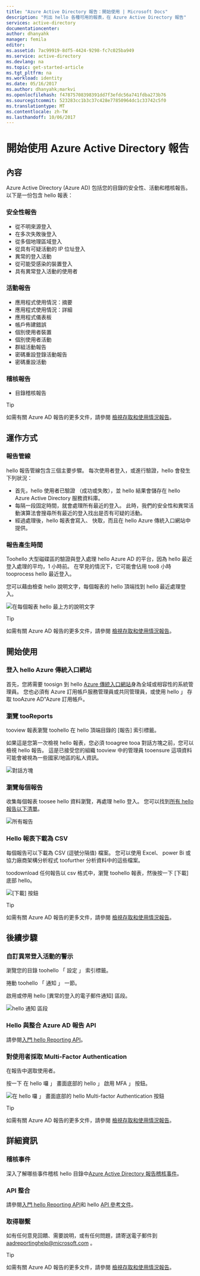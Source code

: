 ```yaml
---
title: "Azure Active Directory 報告：開始使用 | Microsoft Docs"
description: "列出 hello 各種可用的報表，在 Azure Active Directory 報告"
services: active-directory
documentationcenter: 
author: dhanyahk
manager: femila
editor: 
ms.assetid: 7ac99919-8df5-4424-9298-fc7c025ba949
ms.service: active-directory
ms.devlang: na
ms.topic: get-started-article
ms.tgt_pltfrm: na
ms.workload: identity
ms.date: 05/16/2017
ms.author: dhanyahk;markvi
ms.openlocfilehash: f47875708398391dd7f3efdc56a741fdba273b76
ms.sourcegitcommit: 523283cc1b3c37c428e77850964dc1c33742c5f0
ms.translationtype: MT
ms.contentlocale: zh-TW
ms.lasthandoff: 10/06/2017
---
```

# <a name="getting-started-with-azure-active-directory-reporting"></a>開始使用 Azure Active Directory 報告
## <a name="what-it-is"></a>內容
Azure Active Directory (Azure AD) 包括您的目錄的安全性、活動和稽核報告。 以下是一份包含 hello 報表：

### <a name="security-reports"></a>安全性報告
* 從不明來源登入
* 在多次失敗後登入
* 從多個地理區域登入
* 從具有可疑活動的 IP 位址登入
* 異常的登入活動
* 從可能受感染的裝置登入
* 具有異常登入活動的使用者

### <a name="activity-reports"></a>活動報告
* 應用程式使用情況：摘要
* 應用程式使用情況：詳細
* 應用程式儀表板
* 帳戶佈建錯誤
* 個別使用者裝置
* 個別使用者活動
* 群組活動報告
* 密碼重設登錄活動報告
* 密碼重設活動

### <a name="audit-reports"></a>稽核報告
* 目錄稽核報告

> [!TIP]
> 如需有關 Azure AD 報告的更多文件，請參閱 [檢視存取和使用情況報告](active-directory-view-access-usage-reports.md)。
> 
> 

## <a name="how-it-works"></a>運作方式
### <a name="reporting-pipeline"></a>報告管線
hello 報告管線包含三個主要步驟。 每次使用者登入，或進行驗證，hello 會發生下列狀況：

* 首先，hello 使用者已驗證 （成功或失敗），並 hello 結果會儲存在 hello Azure Active Directory 服務資料庫。
* 每隔一段固定時間，就會處理所有最近的登入。 此時，我們的安全性和異常活動演算法會搜尋所有最近的登入找出是否有可疑的活動。
* 經過處理後，hello 報表會寫入、 快取，而且在 hello Azure 傳統入口網站中提供。

### <a name="report-generation-times"></a>報告產生時間
Toohello 大型磁碟區的驗證與登入處理 hello Azure AD 的平台，因為 hello 最近登入處理的平均，1 小時前。 在罕見的情況下，它可能會佔用 too8 小時 tooprocess hello 最近登入。

您可以藉由檢查 hello 說明文字，每個報表的 hello 頂端找到 hello 最近處理登入。

![在每個報表 hello 最上方的說明文字](./media/active-directory-reporting-getting-started/reportingWatermark.PNG)

> [!TIP]
> 如需有關 Azure AD 報告的更多文件，請參閱 [檢視存取和使用情況報告](active-directory-view-access-usage-reports.md)。
> 
> 

## <a name="getting-started"></a>開始使用
### <a name="sign-into-hello-azure-classic-portal"></a>登入 hello Azure 傳統入口網站
首先，您將需要 toosign 到 hello [Azure 傳統入口網站](https://manage.windowsazure.com)身為全域或相容性的系統管理員。 您也必須有 Azure 訂用帳戶服務管理員或共同管理員，或使用 hello 」 存取 tooAzure AD"Azure 訂用帳戶。

### <a name="navigate-tooreports"></a>瀏覽 tooReports
tooview 報表瀏覽 toohello 在 hello 頂端目錄的 [報告] 索引標籤。

如果這是您第一次檢視 hello 報表，您必須 tooagree tooa 對話方塊之前，您可以檢視 hello 報告。 這是已接受您的組織 tooview 中的管理員 tooensure 這項資料可能會被視為一些國家/地區的私人資訊。

![對話方塊](./media/active-directory-reporting-getting-started/dialogBox.png)

### <a name="explore-each-report"></a>瀏覽每個報告
收集每個報表 toosee hello 資料瀏覽，再處理 hello 登入。 您可以找到[所有 hello 報告以下清單](active-directory-reporting-guide.md)。

![所有報告](./media/active-directory-reporting-getting-started/reportsMain.png)

### <a name="download-hello-reports-as-csv"></a>Hello 報表下載為 CSV
每個報告可以下載為 CSV (逗號分隔值) 檔案。 您可以使用 Excel、 power Bi 或協力廠商架構分析程式 toofurther 分析資料中的這些檔案。

toodownload 任何報告以 csv 格式中，瀏覽 toohello 報表，然後按一下 [下載] 底部 hello。

![[下載] 按鈕](./media/active-directory-reporting-getting-started/downloadButton.png)

> [!TIP]
> 如需有關 Azure AD 報告的更多文件，請參閱 [檢視存取和使用情況報告](active-directory-view-access-usage-reports.md)。
> 
> 

## <a name="next-steps"></a>後續步驟
### <a name="customize-alerts-for-anomalous-sign-in-activity"></a>自訂異常登入活動的警示
瀏覽您的目錄 toohello 「 設定 」 索引標籤。

捲動 toohello 「 通知 」 一節。

啟用或停用 hello [異常的登入的電子郵件通知] 區段。

![hello 通知 區段](./media/active-directory-reporting-getting-started/notificationsSection.png)

### <a name="integrate-with-hello-azure-ad-reporting-api"></a>Hello 與整合 Azure AD 報告 API
請參閱[入門 hello Reporting API](active-directory-reporting-api-getting-started.md)。

### <a name="engage-multi-factor-authentication-on-users"></a>對使用者採取 Multi-Factor Authentication
在報告中選取使用者。

按一下 在 hello 囉 」 畫面底部的 hello 」 啟用 MFA 」 按鈕。

![在 hello 囉 」 畫面底部的 hello Multi-factor Authentication 按鈕](./media/active-directory-reporting-getting-started/mfaButton.png)

> [!TIP]
> 如需有關 Azure AD 報告的更多文件，請參閱 [檢視存取和使用情況報告](active-directory-view-access-usage-reports.md)。
> 
> 

## <a name="learn-more"></a>詳細資訊
### <a name="audit-events"></a>稽核事件
深入了解哪些事件稽核 hello 目錄中[Azure Active Directory 報告稽核事件](active-directory-reporting-audit-events.md)。

### <a name="api-integration"></a>API 整合
請參閱[入門 hello Reporting API](active-directory-reporting-api-getting-started.md)和 hello [API 參考文件](https://msdn.microsoft.com/library/azure/mt126081.aspx)。

### <a name="get-in-touch"></a>取得聯繫
如有任何意見回饋、需要說明，或有任何問題，請寄送電子郵件到 [aadreportinghelp@microsoft.com](mailto:aadreportinghelp@microsoft.com) 。

> [!TIP]
> 如需有關 Azure AD 報告的更多文件，請參閱 [檢視存取和使用情況報告](active-directory-view-access-usage-reports.md)。
> 
> 

